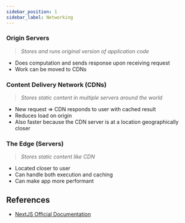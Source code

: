```yaml
---
sidebar_position: 1
sidebar_label: Networking
---
```


### Origin Servers
> *Stores and runs original version of application code*
- Does computation and sends response upon receiving request
- Work can be moved to CDNs

### Content Delivery Network (CDNs)
> *Stores static content in multiple servers around the world*
- New request => CDN responds to user with cached result
- Reduces load on origin
- Also faster because the CDN server is at a location geographically closer


### The Edge (Servers)
> *Stores static content like CDN*
- Located closer to user
- Can handle both execution and caching
- Can make app more performant

## References
- [NextJS Official Documentation](https://nextjs.org/learn/foundations/how-nextjs-works)
